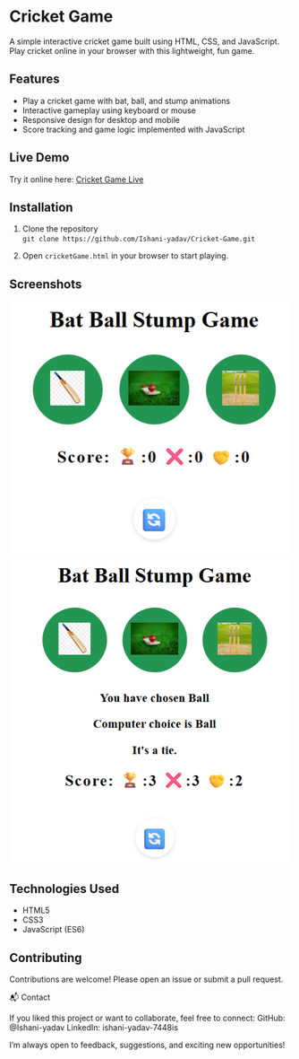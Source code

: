 # Cricket Game

A simple interactive cricket game built using HTML, CSS, and JavaScript.  
Play cricket online in your browser with this lightweight, fun game.

## Features

- Play a cricket game with bat, ball, and stump animations  
- Interactive gameplay using keyboard or mouse  
- Responsive design for desktop and mobile  
- Score tracking and game logic implemented with JavaScript  

## Live Demo

Try it online here: [Cricket Game Live](https://ishani-yadav.github.io/Cricket-Game/cricketGame.html)

## Installation

1. Clone the repository  
   `git clone https://github.com/Ishani-yadav/Cricket-Game.git`

2. Open `cricketGame.html` in your browser to start playing.


## Screenshots

![Screenshot 1](screenshots/screenshot1.png)  
![Screenshot 2](screenshots/screenshot2.png)


## Technologies Used

- HTML5  
- CSS3  
- JavaScript (ES6)  

## Contributing

Contributions are welcome! Please open an issue or submit a pull request.

📬 Contact

If you liked this project or want to collaborate, feel free to connect:
GitHub: @Ishani-yadav
LinkedIn: ishani-yadav-7448is


I’m always open to feedback, suggestions, and exciting new opportunities!

